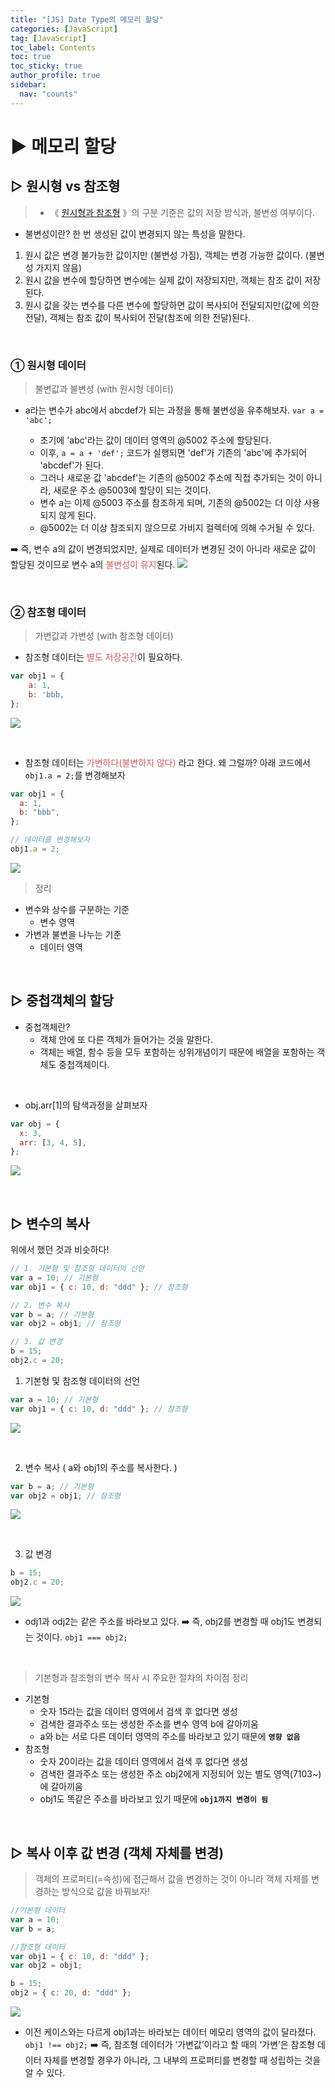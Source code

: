 ```yaml
---
title: "[JS] Date Type의 메모리 할당"
categories: [JavaScript]
tag: [JavaScript]
toc_label: Contents
toc: true
toc_sticky: true
author_profile: true
sidebar:
  nav: "counts"
---
```


# ▶ 메모리 할당

## ▷ 원시형 vs 참조형

> - 《 [원시형과 참조형](https://velog.io/@sieunpark/JS-Data-Type-%EC%9E%90%EB%A3%8C%ED%98%95) 》의 구분 기준은 값의 저장 방식과, 불변성 여부이다.

- 불변성이란? 한 번 생성된 값이 변경되지 않는 특성을 말한다.

1. 원시 값은 변경 불가능한 값이지만 (불변성 가짐), 객체는 변경 가능한 값이다. (불변성 가지지 않음)
2. 원시 값을 변수에 할당하면 변수에는 실제 값이 저장되지만, 객체는 참조 값이 저장된다.
3. 원시 값을 갖는 변수를 다른 변수에 할당하면 값이 복사되어 전달되지만(값에 의한 전달), 객체는 참조 값이 복사되어 전달(참조에 의한 전달)된다.

<br>

### ① 원시형 데이터

> 불변값과 불변성 (with 원시형 데이터)

- a라는 변수가 abc에서 abcdef가 되는 과정을 통해 불변성을 유추해보자. `var a = 'abc';`

  - 초기에 'abc'라는 값이 데이터 영역의 @5002 주소에 할당된다.
  - 이후, `a = a + 'def';` 코드가 실행되면 'def'가 기존의 'abc'에 추가되어 'abcdef'가 된다.
  - 그러나 새로운 값 'abcdef'는 기존의 @5002 주소에 직접 추가되는 것이 아니라, 새로운 주소 @5003에 할당이 되는 것이다.
  - 변수 a는 이제 @5003 주소를 참조하게 되며, 기존의 @5002는 더 이상 사용되지 않게 된다.
  - @5002는 더 이상 참조되지 않으므로 가비지 컬렉터에 의해 수거될 수 있다.

➡️ 즉, 변수 a의 값이 변경되었지만, 실제로 데이터가 변경된 것이 아니라 새로운 값이 할당된 것이므로 변수 a의 <span style="color:indianred">불변성이 유지</span>된다.
![](https://velog.velcdn.com/images/sieunpark/post/da113075-f130-4012-aef1-33ca6d06a1cb/image.png)

<br>

### ② 참조형 데이터

> 가변값과 가변성 (with 참조형 데이터)

- 참조형 데이터는 <span style="color:indianred">별도 저장공간</span>이 필요하다.

```jsx
var obj1 = {
	a: 1,
	b: 'bbb,
};
```

![](https://velog.velcdn.com/images/sieunpark/post/06f40163-5418-4a09-b93c-6569124f1f3c/image.png)

<br>

- 참조형 데이터는 <span style="color:indianred">가변하다(불변하지 않다)</span> 라고 한다. 왜 그럴까?
  아래 코드에서 `obj1.a = 2;`를 변경해보자

```jsx
var obj1 = {
  a: 1,
  b: "bbb",
};

// 데이터를 변경해보자
obj1.a = 2;
```

![](https://velog.velcdn.com/images/sieunpark/post/f3f490cc-8a26-4712-9385-b30ad2b91035/image.png)

> 정리

- 변수와 상수를 구분하는 기준
  - 변수 영역
    <br>
- 가변과 불변을 나누는 기준
  - 데이터 영역

<br>

## ▷ 중첩객체의 할당

- 중첩객체란?
  - 객체 안에 또 다른 객체가 들어가는 것을 말한다.
  - 객체는 배열, 함수 등을 모두 포함하는 상위개념이기 때문에 배열을 포함하는 객체도 중첩객체이다.

<br>

- obj.arr[1]의 탐색과정을 살펴보자

```jsx
var obj = {
  x: 3,
  arr: [3, 4, 5],
};
```

![](https://velog.velcdn.com/images/sieunpark/post/6a481d60-a3ea-4992-b2d8-48b458f926b5/image.png)

<br>

## ▷ 변수의 복사

위에서 했던 것과 비슷하다!

```jsx
// 1. 기본형 및 참조형 데이터의 선언
var a = 10; // 기본형
var obj1 = { c: 10, d: "ddd" }; // 참조형

// 2. 변수 복사
var b = a; // 기본형
var obj2 = obj1; // 참조형

// 3. 값 변경
b = 15;
obj2.c = 20;
```

1. 기본형 및 참조형 데이터의 선언

```jsx
var a = 10; // 기본형
var obj1 = { c: 10, d: "ddd" }; // 참조형
```

![](https://velog.velcdn.com/images/sieunpark/post/69658556-f736-4570-9c76-8030cefbc566/image.png)

<br>

2. 변수 복사
   ( a와 obj1의 주소를 복사한다. )

```jsx
var b = a; // 기본형
var obj2 = obj1; // 참조형
```

![](https://velog.velcdn.com/images/sieunpark/post/015f2ffd-38e8-4964-9397-11c0e5d62640/image.png)

<br>

3. 값 변경

```jsx
b = 15;
obj2.c = 20;
```

![](https://velog.velcdn.com/images/sieunpark/post/e7507bc0-f1d7-44a0-b783-0b73cb256edd/image.png)

- odj1과 odj2는 같은 주소를 바라보고 있다.
  ➡️ 즉, obj2를 변경할 때 obj1도 변경되는 것이다. `obj1 === obj2;`

<br>

> 기본형과 참조형의 변수 복사 시 주요한 절차의 차이점 정리

- 기본형
  - 숫자 15라는 값을 데이터 영역에서 검색 후 없다면 생성
  - 검색한 결과주소 또는 생성한 주소를 변수 영역 b에 갈아끼움
  - a와 b는 서로 다른 데이터 영역의 주소를 바라보고 있기 때문에 **`영향 없음`**
- 참조형
  - 숫자 20이라는 값을 데이터 영역에서 검색 후 없다면 생성
  - 검색한 결과주소 또는 생성한 주소 obj2에게 지정되어 있는 별도 영역(7103~)에 갈아끼움
  - obj1도 똑같은 주소를 바라보고 있기 때문에 **`obj1까지 변경이 됨`**

<br>

## ▷ 복사 이후 값 변경 (객체 자체를 변경)

> 객체의 프로퍼티(=속성)에 접근해서 값을 변경하는 것이 아니라 객체 자체를 변경하는 방식으로 값을 바꿔보자!

```jsx
//기본형 데이터
var a = 10;
var b = a;

//참조형 데이터
var obj1 = { c: 10, d: "ddd" };
var obj2 = obj1;

b = 15;
obj2 = { c: 20, d: "ddd" };
```

![](https://velog.velcdn.com/images/sieunpark/post/aaa44178-7b88-4c86-95a2-33fd8b3a5814/image.png)

- 이전 케이스와는 다르게 obj1과는 바라보는 데이터 메모리 영역의 값이 달라졌다. `obj1 !== obj2;`
  ➡️ 즉, 참조형 데이터가 ‘가변값’이라고 할 때의 ‘가변’은 참조형 데이터 자체를 변경할 경우가 아니라, 그 내부의 프로퍼티를 변경할 때 성립하는 것을 알 수 있다.
